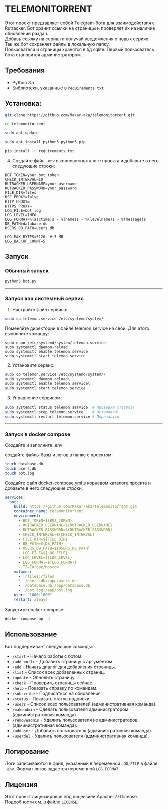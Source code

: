 # TELEMONITORRENT

Этот проект предтавляет собой Telegram-бота для взаимодействия с Rutracker.
Бот хранит ссылки на страницы и проверяет их на наличие обновлений раздач.\
Добавь ссылку на сериал и получай уведомления о новых сериях.\
Так же бот сохраняет файлы в локальную папку.\
Пользователи и страницы хранятся в бд sqlite. Первый пользователь бота становится администратором. 

## Требования
- Python 3.x
- Библиотеки, указанные в `requirements.txt`

## Установка:

```bash
git clone https://github.com/Makar-aka/telemonitorrent.git
```
```bash
cd telemonitorrent
```
```bash
sudo apt update
```
```bash
sudo apt install python3 python3-pip
```
```bash
pip install -r requirements.txt
```
4. Создайте файл `.env` в корневом каталоге проекта и добавьте в него следующие строки:

```
BOT_TOKEN=your_bot_token
CHECK_INTERVAL=10
RUTRACKER_USERNAME=your_username
RUTRACKER_PASSWORD=your_password
FILE_DIR=files
USE_PROXY=false
HTTP_PROXY=
HTTPS_PROXY=
LOG_FILE=bot.log
LOG_LEVEL=INFO
LOG_FORMAT=%(asctime)s - %(name)s - %(levelname)s - %(message)s
DB_PATH=database.db
USERS_DB_PATH=users.db

LOG_MAX_BYTES=5120  # 5 MB
LOG_BACKUP_COUNT=5
```

## Запуск
### Обычный запуск
```bash
python3 bot.py
```
------
### Запуск как системный сервис
1.	Настройте файл сервиса:
```bash
sudo cp telemon.service /etc/systemd/system/
```
Поменяйте директории в файле telemon.service на свои. Для этого выполните команду:
```
sudo nano /etc/systemd/system/telemon.service
sudo systemctl daemon-reload
sudo systemctl enable telemon.service
sudo systemctl start telemon.service
```
2.	Установите сервис:
```bash
sudo cp telemon.service /etc/systemd/system/\
sudo systemctl daemon-reload\
sudo systemctl enable telemon.service\
sudo systemctl start telemon.service
```
3.	Управление сервисом:
```bash
sudo systemctl status telemon.service  # Проверка статуса\
sudo systemctl stop telemon.service    # Остановка\
sudo systemctl restart telemon.service # Перезапуск
```
------

### Запуск в docker compose
Создайте и заполните .env

создайте файлы базы и логов в папке с проектом:
```bash
touch database.db
touch users.db
touch bot.log
```
Создайте файл docker-compose.yml в корневом каталоге проекта и добавьте в него следующие строки:

```yaml
services:
  bot:
    build: https://github.com/Makar-aka/telemonitorrent.git
    container_name: telemonitorrent
    environment:
      - BOT_TOKEN=${BOT_TOKEN}
      - RUTRACKER_USERNAME=${RUTRACKER_USERNAME}
      - RUTRACKER_PASSWORD=${RUTRACKER_PASSWORD}
      - CHECK_INTERVAL=${CHECK_INTERVAL}
      - FILE_DIR=${FILE_DIR}
      - DB_PATH=${DB_PATH}
      - USERS_DB_PATH=${USERS_DB_PATH}
      - LOG_FILE=${LOG_FILE}
      - LOG_LEVEL=${LOG_LEVEL}
      - LOG_FORMAT=${LOG_FORMAT}
      - TZ=Europe/Moscow
    volumes:
      - ./files:/files
      - ./users.db:/app/users.db
      - ./database.db:/app/database.db
      - ./bot.log:/app/bot.log
    user: "1000:1000"
    restart: always
```
Запустите docker-compose:
```bash 
docker-compose up -d
```
## Использование

Бот поддерживает следующие команды:

- `/start` - Начало работы с ботом.
- `/add <url>` - Добавить страницу с аргументом.
- `/add` - Начать диалог для добавления страницы.
- `/list` - Список всех добавленных страниц.
- `/update` - Обновить страницу.
- `/check` - Проверить страницы сейчас.
- `/help` - Показать справку по командам.
- `/subscribe` - Подписаться на обновления.
- `/status` - Показать статус подписки.
- `/users` - Список всех пользователей (административная команда).
- `/makeadmin` - Сделать пользователя администратором (административная команда).
- `/removeadmin` - Удалить пользователя из администраторов (административная команда).
- `/adduser` - Добавить пользователя (административная команда).
- `/userdel` - Удалить пользователя (административная команда).

## Логирование

Логи записываются в файл, указанный в переменной `LOG_FILE` в файле `.env`. Формат логов задается переменной `LOG_FORMAT`.


## Лицензия

Этот проект лицензирован под лицензией Apache-2.0 license. Подробности см. в файле `LICENSE`.
